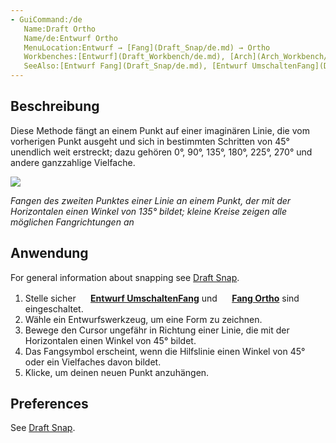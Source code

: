 ```yaml
---
- GuiCommand:/de
   Name:Draft Ortho
   Name/de:Entwurf Ortho
   MenuLocation:Entwurf → [Fang](Draft_Snap/de.md) → Ortho
   Workbenches:[Entwurf](Draft_Workbench/de.md), [Arch](Arch_Workbench/de.md)
   SeeAlso:[Entwurf Fang](Draft_Snap/de.md), [Entwurf UmschaltenFang](Draft_ToggleSnap/de.md)
---
```



</div>

## Beschreibung


<div class="mw-translate-fuzzy">

Diese Methode fängt an einem Punkt auf einer imaginären Linie, die vom vorherigen Punkt ausgeht und sich in bestimmten Schritten von 45° unendlich weit erstreckt; dazu gehören 0°, 90°, 135°, 180°, 225°, 270° und andere ganzzahlige Vielfache.


</div>

![](images/Draft_Snap_Ortho_example.png )


<div class="mw-translate-fuzzy">


*Fangen des zweiten Punktes einer Linie an einem Punkt, der mit der Horizontalen einen Winkel von 135° bildet; kleine Kreise zeigen alle möglichen Fangrichtungen an*


</div>

## Anwendung

For general information about snapping see [Draft Snap](Draft_Snap.md).


<div class="mw-translate-fuzzy">

1.  Stelle sicher **<img src="images/Snap_Lock.svg" width=16px> [Entwurf UmschaltenFang](Draft_ToggleSnap/de.md)** und **<img src="images/Snap_Ortho.svg" width=16px> [Fang Ortho](Draft_Ortho/de.md)** sind eingeschaltet.
2.  Wähle ein Entwurfswerkzeug, um eine Form zu zeichnen.
3.  Bewege den Cursor ungefähr in Richtung einer Linie, die mit der Horizontalen einen Winkel von 45° bildet.
4.  Das Fangsymbol erscheint, wenn die Hilfslinie einen Winkel von 45° oder ein Vielfaches davon bildet.
5.  Klicke, um deinen neuen Punkt anzuhängen.


</div>

## Preferences

See [Draft Snap](Draft_Snap#Preferences.md).


<div class="mw-translate-fuzzy">





</div>


 
